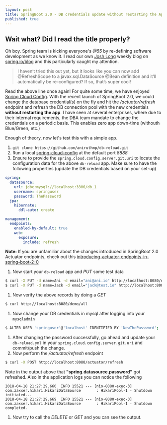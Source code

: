 ```yaml
---
layout: post
title: SpringBoot 2.0 - DB credentials update without restarting the App!
published: true
---
```


## Wait what? Did I read the title properly?

Oh boy. Spring team is kicking everyone's _@55_ by re-defining software development as we know it. I read our own [Josh Long](http://joshlong.com/) weekly blog on [spring.io/blog](https://spring.io/blog/) and this particularly caught my attention.

> I haven’t tried this out yet, but it looks like you can now add @RefreshScope to a javax.sql.DataSource @Bean definition and it’ll automatically be re-configured? If so, that’s super cool!

Read the above line once again! For quite some time, we have enjoyed [Spring Cloud Config](https://cloud.spring.io/spring-cloud-config/). With the recent launch of SpringBoot 2.0, we could change the database credential(s) on the fly and hit the _/actuator/refresh_ endpoint and refresh the DB connection pool with the new credentials **without restarting the app**. I have seen at several enterprises, where due to their internal requirements, the DBA team mandate to change the credentials on a periodic basis. This enables zero app down-time (withouth Blue/Green, etc.)

Enough of theory, now let's test this with a simple app.

1. `git clone https://github.com/aniruthmp/db-reload.git`
1. Run a local [spring-cloud-config](https://cloud.spring.io/spring-cloud-config/) at the default port _8888_
1. Ensure to provide the `spring.cloud.config.server.git.uri` to locate the configuration data for the above `db-reload` app. Make sure to have the following properties (update the DB credentials based on your set-up)

```yml
spring:
  datasource:
    url: jdbc:mysql://localhost:3306/db_1
    username: springuser
    password: ThePassword
  jpa:
    hibernate:
      ddl-auto: create

management:
  endpoints:
    enabled-by-default: true
    web:
      exposure:
        include: refresh
```
**Note:** If you are unfamiliar about the changes introduced in SpringBoot 2.0 Actuator endpoints, check out this [introducing-actuator-endpoints-in-spring-boot-2-0](https://spring.io/blog/2017/08/22/introducing-actuator-endpoints-in-spring-boot-2-0)
1. Now start your `db-reload` app and _PUT_ some test data
```bash
$ curl -X PUT -d name=Ani -d email="ani@ani.io" http://localhost:8080/demo/add
$ curl -X PUT -d name=Jack -d email="jack@test.io" http://localhost:8080/demo/add
```
1. Now verify the above records by doing a _GET_
```bash
$ curl http://localhost:8080/demo/all
```
1. Now change your DB credentials in mysql after logging into your `mysqladmin`
```bash
$ ALTER USER 'springuser'@'localhost' IDENTIFIED BY 'NewThePassword';
```
1. After changing the password successfully, go ahead and update your `db-reload.yml` in your `spring.cloud.config.server.git.uri` and commit/push the change.
1. Now perform the _/actuator/refresh_ endpoint
```bash
$ curl -X POST http://localhost:8080/actuator/refresh
```
Note in the output above that **"spring.datasource.password"** got refreshed. Also in the application logs you can notice the following
```
2018-04-18 21:27:29.660  INFO 15521 --- [nio-8080-exec-3] com.zaxxer.hikari.HikariDataSource       : HikariPool-1 - Shutdown initiated...
2018-04-18 21:27:29.669  INFO 15521 --- [nio-8080-exec-3] com.zaxxer.hikari.HikariDataSource       : HikariPool-1 - Shutdown completed.
```
1. Now try to call the _DELETE_ or _GET_ and you can see the output. 



